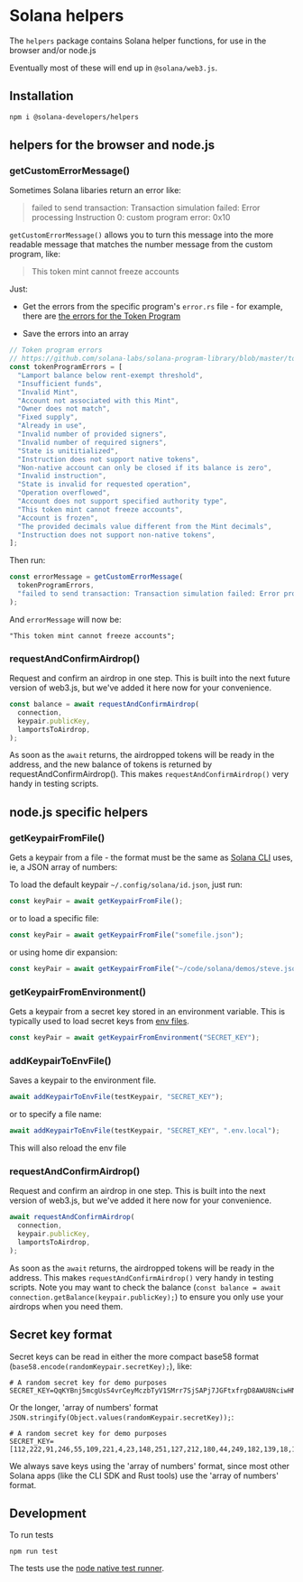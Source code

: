# Solana helpers

The `helpers` package contains Solana helper functions, for use in the browser and/or node.js

Eventually most of these will end up in `@solana/web3.js`.

## Installation

```bash
npm i @solana-developers/helpers
```

## helpers for the browser and node.js

### getCustomErrorMessage()

Sometimes Solana libaries return an error like:

> failed to send transaction: Transaction simulation failed: Error processing Instruction 0: custom program error: 0x10

`getCustomErrorMessage()` allows you to turn this message into the more readable message that matches the number message from the custom program, like:

> This token mint cannot freeze accounts

Just:

- Get the errors from the specific program's `error.rs` file - for example, there are [the errors for the Token Program](https://github.com/solana-labs/solana-program-library/blob/master/token/program/src/error.rs)

- Save the errors into an array

```typescript
// Token program errors
// https://github.com/solana-labs/solana-program-library/blob/master/token/program/src/error.rs
const tokenProgramErrors = [
  "Lamport balance below rent-exempt threshold",
  "Insufficient funds",
  "Invalid Mint",
  "Account not associated with this Mint",
  "Owner does not match",
  "Fixed supply",
  "Already in use",
  "Invalid number of provided signers",
  "Invalid number of required signers",
  "State is unititialized",
  "Instruction does not support native tokens",
  "Non-native account can only be closed if its balance is zero",
  "Invalid instruction",
  "State is invalid for requested operation",
  "Operation overflowed",
  "Account does not support specified authority type",
  "This token mint cannot freeze accounts",
  "Account is frozen",
  "The provided decimals value different from the Mint decimals",
  "Instruction does not support non-native tokens",
];
```

Then run:

```typescript
const errorMessage = getCustomErrorMessage(
  tokenProgramErrors,
  "failed to send transaction: Transaction simulation failed: Error processing Instruction 0: custom program error: 0x10",
);
```

And `errorMessage` will now be:

```
"This token mint cannot freeze accounts";
```

### requestAndConfirmAirdrop()

Request and confirm an airdrop in one step. This is built into the next future version of web3.js, but we've added it here now for your convenience.

```typescript
const balance = await requestAndConfirmAirdrop(
  connection,
  keypair.publicKey,
  lamportsToAirdrop,
);
```

As soon as the `await` returns, the airdropped tokens will be ready in the address, and the new balance of tokens is returned by requestAndConfirmAirdrop(). This makes `requestAndConfirmAirdrop()` very handy in testing scripts.

## node.js specific helpers

### getKeypairFromFile()

Gets a keypair from a file - the format must be the same as [Solana CLI](https://docs.solana.com/wallet-guide/file-system-wallet) uses, ie, a JSON array of numbers:

To load the default keypair `~/.config/solana/id.json`, just run:

```typescript
const keyPair = await getKeypairFromFile();
```

or to load a specific file:

```typescript
const keyPair = await getKeypairFromFile("somefile.json");
```

or using home dir expansion:

```typescript
const keyPair = await getKeypairFromFile("~/code/solana/demos/steve.json");
```

### getKeypairFromEnvironment()

Gets a keypair from a secret key stored in an environment variable. This is typically used to load secret keys from [env files](https://stackoverflow.com/questions/68267862/what-is-an-env-or-dotenv-file-exactly).

```typescript
const keyPair = await getKeypairFromEnvironment("SECRET_KEY");
```

### addKeypairToEnvFile()

Saves a keypair to the environment file.

```typescript
await addKeypairToEnvFile(testKeypair, "SECRET_KEY");
```

or to specify a file name:

```typescript
await addKeypairToEnvFile(testKeypair, "SECRET_KEY", ".env.local");
```

This will also reload the env file

### requestAndConfirmAirdrop()

Request and confirm an airdrop in one step. This is built into the next version of web3.js, but we've added it here now for your convenience.

```typescript
await requestAndConfirmAirdrop(
  connection,
  keypair.publicKey,
  lamportsToAirdrop,
);
```

As soon as the `await` returns, the airdropped tokens will be ready in the address. This makes `requestAndConfirmAirdrop()` very handy in testing scripts. Note you may want to check the balance (`const balance = await connection.getBalance(keypair.publicKey);`) to ensure you only use your airdrops when you need them.

## Secret key format

Secret keys can be read in either the more compact base58 format (`base58.encode(randomKeypair.secretKey);`), like:

```
# A random secret key for demo purposes
SECRET_KEY=QqKYBnj5mcgUsS4vrCeyMczbTyV1SMrr7SjSAPj7JGFtxfrgD8AWU8NciwHNCbmkscbvj4HdeEen42GDBSHCj1N
```

Or the longer, 'array of numbers' format `JSON.stringify(Object.values(randomKeypair.secretKey));`:

```
# A random secret key for demo purposes
SECRET_KEY=[112,222,91,246,55,109,221,4,23,148,251,127,212,180,44,249,182,139,18,13,209,208,6,7,193,210,186,249,148,237,237,1,70,118,1,153,238,134,239,75,187,96,101,138,147,130,181,71,22,82,44,217,194,122,59,208,134,119,98,53,136,108,44,105]
```

We always save keys using the 'array of numbers' format, since most other Solana apps (like the CLI SDK and Rust tools) use the 'array of numbers' format.

## Development

To run tests

```
npm run test
```

The tests use the [node native test runner](https://blog.logrocket.com/exploring-node-js-native-test-runner/).
